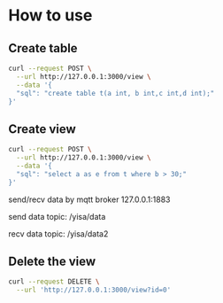 # How to use

## Create table

```sh
curl --request POST \
  --url http://127.0.0.1:3000/view \
  --data '{
  "sql": "create table t(a int, b int,c int,d int);"
}'
```

## Create view

```sh
curl --request POST \
  --url http://127.0.0.1:3000/view \
  --data '{
  "sql": "select a as e from t where b > 30;"
}'
```

send/recv data by mqtt broker 127.0.0.1:1883

send data topic: /yisa/data

recv data topic: /yisa/data2

## Delete the view

```sh
curl --request DELETE \
  --url 'http://127.0.0.1:3000/view?id=0'
```
